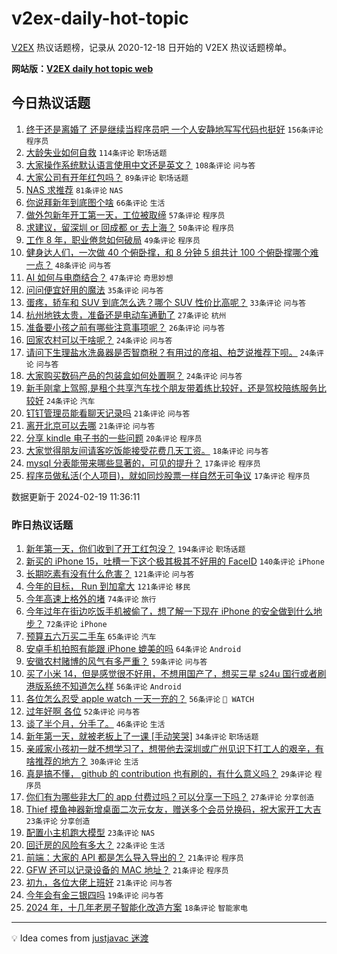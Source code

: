 # v2ex-daily-hot-topic

[V2EX](https://www.v2ex.com/) 热议话题榜，记录从 2020-12-18 日开始的 V2EX 热议话题榜单。

**网站版：[V2EX daily hot topic web](https://boojack.github.io/v2ex-daily-hot-topic-web/)**

## 今日热议话题

<!-- TODAY BEGIN -->

1. [终于还是离婚了 还是继续当程序员吧 一个人安静地写写代码也挺好](https://www.v2ex.com/t/1016487) `156条评论` `程序员`
1. [大龄失业如何自救](https://www.v2ex.com/t/1016391) `114条评论` `职场话题`
1. [大家操作系统默认语言使用中文还是英文？](https://www.v2ex.com/t/1016405) `108条评论` `问与答`
1. [大家公司有开年红包吗？](https://www.v2ex.com/t/1016407) `89条评论` `职场话题`
1. [NAS 求推荐](https://www.v2ex.com/t/1016490) `81条评论` `NAS`
1. [你说拜新年到底图个啥](https://www.v2ex.com/t/1016467) `66条评论` `生活`
1. [做外包新年开工第一天，工位被取缔](https://www.v2ex.com/t/1016412) `57条评论` `程序员`
1. [求建议，留深圳 or 回成都 or 去上海？](https://www.v2ex.com/t/1016551) `50条评论` `程序员`
1. [工作 8 年，职业倦怠如何破局](https://www.v2ex.com/t/1016579) `49条评论` `程序员`
1. [健身达人们，一次做 40 个俯卧撑，和 8 分钟 5 组共计 100 个俯卧撑哪个难一点？](https://www.v2ex.com/t/1016393) `48条评论` `问与答`
1. [AI 如何与电商结合？](https://www.v2ex.com/t/1016396) `47条评论` `奇思妙想`
1. [问问便宜好用的魔法](https://www.v2ex.com/t/1016431) `35条评论` `问与答`
1. [蛋疼，轿车和 SUV 到底怎么选？哪个 SUV 性价比高呢？](https://www.v2ex.com/t/1016592) `33条评论` `问与答`
1. [杭州地铁太贵，准备还是电动车通勤了](https://www.v2ex.com/t/1016593) `27条评论` `杭州`
1. [准备要小孩之前有哪些注意事项呢？](https://www.v2ex.com/t/1016413) `26条评论` `问与答`
1. [回家农村可以干啥呢？](https://www.v2ex.com/t/1016597) `24条评论` `问与答`
1. [请问下生理盐水洗鼻器是否智商税？有用过的彦祖、柏芝说推荐下呗。](https://www.v2ex.com/t/1016560) `24条评论` `问与答`
1. [大家购买数码产品的包装盒如何处置啊？](https://www.v2ex.com/t/1016508) `24条评论` `问与答`
1. [新手刚拿上驾照,是租个共享汽车找个朋友带着练比较好，还是驾校陪练服务比较好](https://www.v2ex.com/t/1016450) `24条评论` `汽车`
1. [钉钉管理员能看聊天记录吗](https://www.v2ex.com/t/1016614) `21条评论` `问与答`
1. [离开北京可以去哪](https://www.v2ex.com/t/1016482) `21条评论` `问与答`
1. [分享 kindle 电子书的一些问题](https://www.v2ex.com/t/1016456) `20条评论` `程序员`
1. [大家觉得朋友间请客吃饭能接受花费几天工资。](https://www.v2ex.com/t/1016415) `18条评论` `问与答`
1. [mysql 分表能带来哪些显著的，可见的提升？](https://www.v2ex.com/t/1016555) `17条评论` `程序员`
1. [程序员做私活(个人项目)，就如同炒股票一样自然无可争议](https://www.v2ex.com/t/1016480) `17条评论` `程序员`

数据更新于 2024-02-19 11:36:11

<!-- TODAY END -->

### 昨日热议话题

<!-- YESTERDAY BEGIN -->

1. [新年第一天，你们收到了开工红包没？](https://www.v2ex.com/t/1016095) `194条评论` `职场话题`
1. [新买的 iPhone 15，吐槽一下这个极其极其不好用的 FaceID](https://www.v2ex.com/t/1016257) `140条评论` `iPhone`
1. [长期吃素有没有什么危害？](https://www.v2ex.com/t/1016135) `121条评论` `问与答`
1. [今年的目标， Run 到加拿大](https://www.v2ex.com/t/1016166) `121条评论` `移民`
1. [今年高速上格外的堵](https://www.v2ex.com/t/1016096) `74条评论` `旅行`
1. [今年过年在街边吃饭手机被偷了，想了解一下现在 iPhone 的安全做到什么地步？](https://www.v2ex.com/t/1016109) `72条评论` `iPhone`
1. [预算五六万买二手车](https://www.v2ex.com/t/1016167) `65条评论` `汽车`
1. [安卓手机拍照有能跟 iPhone 媲美的吗](https://www.v2ex.com/t/1016248) `64条评论` `Android`
1. [安徽农村赌博的风气有多严重？](https://www.v2ex.com/t/1016157) `59条评论` `问与答`
1. [买了小米 14，但是感觉很不好用，不想用国产了，想买三星 s24u 国行或者刷港版系统不知道怎么样](https://www.v2ex.com/t/1016249) `56条评论` `Android`
1. [各位怎么忍受 apple watch 一天一充的？](https://www.v2ex.com/t/1016281) `56条评论` ` WATCH`
1. [过年好啊 各位](https://www.v2ex.com/t/1016089) `52条评论` `问与答`
1. [谈了半个月，分手了。](https://www.v2ex.com/t/1016298) `46条评论` `生活`
1. [新年第一天，就被老板上了一课 [手动笑哭]](https://www.v2ex.com/t/1016302) `34条评论` `职场话题`
1. [亲戚家小孩初一就不想学习了，想带他去深圳或广州见识下打工人的艰辛，有啥推荐的地方？](https://www.v2ex.com/t/1016284) `30条评论` `生活`
1. [真是搞不懂， github 的 contribution 也有刷的，有什么意义吗？](https://www.v2ex.com/t/1016119) `29条评论` `程序员`
1. [你们有为哪些非大厂的 app 付费过吗？可以分享一下吗？](https://www.v2ex.com/t/1016297) `27条评论` `分享创造`
1. [Thief 摸鱼神器新增桌面二次元女友，赠送多个会员兑换码，祝大家开工大吉](https://www.v2ex.com/t/1016214) `23条评论` `分享创造`
1. [配置小主机跑大模型](https://www.v2ex.com/t/1016094) `23条评论` `NAS`
1. [回迁房的风险有多大？](https://www.v2ex.com/t/1016293) `22条评论` `生活`
1. [前端：大家的 API 都是怎么导入导出的？](https://www.v2ex.com/t/1016361) `21条评论` `程序员`
1. [GFW 还可以记录设备的 MAC 地址？](https://www.v2ex.com/t/1016253) `21条评论` `程序员`
1. [初九，各位大佬上班好](https://www.v2ex.com/t/1016093) `21条评论` `问与答`
1. [今年会有金三银四吗](https://www.v2ex.com/t/1016099) `19条评论` `问与答`
1. [2024 年，十几年老房子智能化改造方案](https://www.v2ex.com/t/1016156) `18条评论` `智能家电`

<!-- YESTERDAY END -->

---

💡 Idea comes from [justjavac 迷渡](https://github.com/justjavac/)
